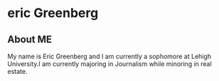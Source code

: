 # eric Greenberg
## About ME
My name is Eric Greenberg and I am currently a sophomore at Lehigh University.I am currently majoring in Journalism while minoring in real estate.

